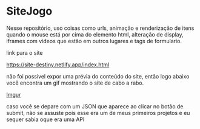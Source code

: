 # SiteJogo


Nesse repositório, uso coisas como urls, animação e renderização de itens quando o mouse está por cima do elemento html,
alteração de display, iframes com videos que estão em outros lugares e tags de formulario.

link para o site

https://site-destiny.netlify.app/index.html

não foi possivel expor uma prévia do conteúdo do site, então logo abaixo você encontra um gif mostrando o site de cabo a rabo.

[Imgur](https://i.imgur.com/p90DKh7.gifv)

caso você se depare com um JSON que aparece ao clicar no botão de submit, não se assuste pois esse era um de meus primeiros projetos
e eu sequer sabia oque era uma API
